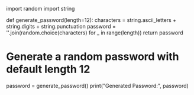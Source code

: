 import random
import string

def generate_password(length=12):
    characters = string.ascii_letters + string.digits + string.punctuation
    password = ''.join(random.choice(characters) for _ in range(length))
    return password

# Generate a random password with default length 12
password = generate_password()
print("Generated Password:", password)
